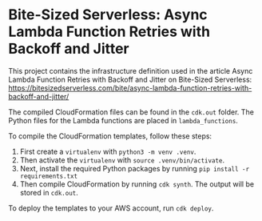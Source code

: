 # Bite-Sized Serverless: Async Lambda Function Retries with Backoff and Jitter

This project contains the infrastructure definition used in the article Async Lambda Function Retries with Backoff and Jitter on Bite-Sized Serverless: https://bitesizedserverless.com/bite/async-lambda-function-retries-with-backoff-and-jitter/

The compiled CloudFormation files can be found in the `cdk.out` folder. The Python files for the Lambda functions are placed in `lambda_functions`.

To compile the CloudFormation templates, follow these steps:

1. First create a `virtualenv` with `python3 -m venv .venv`.
2. Then activate the `virtualenv` with `source .venv/bin/activate`.
3. Next, install the required Python packages by running `pip install -r requirements.txt`
4. Then compile CloudFormation by running `cdk synth`. The output will be stored in `cdk.out`.

To deploy the templates to your AWS account, run `cdk deploy`.

